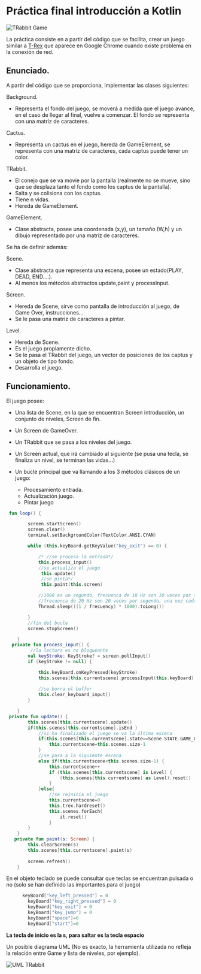 # Práctica final introducción a Kotlin

![TRabbit Game](https://github.com/pass1enator/TRabbit/blob/master/images/trrabit_play.png)

La práctica consiste en a partir del código que se facilita, crear un juego similar a [T-Rex](https://fivesjs.skipser.com/trex-game/) que aparece en Google Chrome cuando existe problema en la conexión de red.


## Enunciado.
A partir del código que se proporciona, implementar las clases siguientes:

Background.

* Representa el fondo del juego, se moverá a medida que el juego avance, en el caso de llegar al final, vuelve a comenzar. El fondo se representa con una matriz de caracteres.
  
Cactus.

* Representa un cactus en el juego, hereda de GameElement, se representa con una matriz de caracteres, cada captus puede tener un color.
  
TRabbit.

* El conejo que se va movie por la pantalla (realmente no se mueve, sino que se desplaza tanto el fondo como los captus de la pantalla).
* Salta y se colisiona con los captus.
* Tiene n vidas.
* Hereda de GameElement.
  
GameElement.

* Clase abstracta, posee una coordenada (x,y), un tamaño (W,h) y un dibujo representado por una matriz de caracteres.

Se ha de definir además:

Scene.

* Clase abstracta que representa una escena, posee un estado(PLAY, DEAD, END....).
* Al menos los métodos abstractos update,paint y processInput.
  
Screen.

* Hereda de Scene, sirve como pantalla de introducción al juego, de Game Over, instrucciones...
* Se le pasa una matriz de caracteres a pintar.
  
Level.

* Hereda de Scene.
* Es el juego propiamente dicho.
* Se le pasa el TRabbit del juego, un vector de posiciones de los captus y un objeto de tipo fondo.
* Desarrolla el juego.
  
## Funcionamiento.

El juego posee:

* Una lista de Scene, en la que se encuentran Screen introducción, un conjunto de niveles, Screen de fin.
* Un Screen de GameOver.
* Un TRabbit que se pasa a los niveles del juego.
* Un Screen actual, que irá cambiado al siguiente (se pusa una tecla, se finaliza un nivel, se terminan las vidas...)
* Un bucle principal que va llamando a los 3 métodos clásicos de un juego:
  
    - Procesamiento entrada.
    - Actualización juego.
    - Pintar juego

``` kotlin
 fun loop() {

        screen.startScreen()
        screen.clear()
        terminal.setBackgroundColor(TextColor.ANSI.CYAN)

        while (this.keyBoard.getKeyValue("key_exit") == 0) {

            /* //se procesa la entrada*/
            this.process_input()
            //se actualiza el juego
             this.update()
             //se pinta*/
             this.paint(this.screen)

            //1000 es un segundo, frecuenca de 10 Hz son 10 veces por segundo
            //frecuenca de 20 Hz son 20 veces por segundo, una vez cada 0,05 segundos
            Thread.sleep(((1 / frecuency) * 1000).toLong())

        }
        //fin del bucle
        screen.stopScreen()

    }
  private fun process_input() {
         //la lectura es no bloqueante
        val keyStroke: KeyStroke? = screen.pollInput()
        if (keyStroke != null) {

            this.keyBoard.onKeyPressed(keyStroke)
            this.scenes[this.currentscene].processInput(this.keyBoard)
          
            //se borra el buffer
            this.clear_keyboard_input()
        }

    }
 private fun update() {
        this.scenes[this.currentscene].update()
        if(this.scenes[this.currentscene].isEnd )
            //si ha finalizado el juego se va la última escena
            if(this.scenes[this.currentscene].state==Scene.STATE.GAME_OVER){
                this.currentscene=this.scenes.size-1
            }
            //se pasa a la siguiente escena
            else if(this.currentscene<this.scenes.size-1) {
                this.currentscene++
                if (this.scenes[this.currentscene] is Level) {
                    (this.scenes[this.currentscene] as Level).reset()
                }
            }else{
                //se reinicia el juego
                this.currentscene=0
                this.trex.hardreset()
                this.scenes.forEach{
                    it.reset()
                }
        }
    }
   private fun paint(s: Screen) {
        this.clearScreen(s)
        this.scenes[this.currentscene].paint(s)
      
        screen.refresh()
    }
```
En el objeto teclado se puede consultar que teclas se encuentran pulsada o no (solo se han definido las importantes para el juego)
``` Kotlin
      keyBoard["key_left_pressed"] = 0
        keyBoard["key_right_pressed"] = 0
        keyBoard["key_exit"] = 0
        keyBoard["key_jump"] = 0
        keyBoard["space"]=0
        keyBoard["start"]=0
```
**La tecla de inicio es la s, para saltar es la tecla espacio**

Un posible diagrama UML (No es exacto, la herramienta utilizada no refleja la relación entre Game y lista de niveles, por ejemplo).

![UML TRabbit](https://github.com/pass1enator/TRabbit/blob/master/images/umlTRabbit.png)



